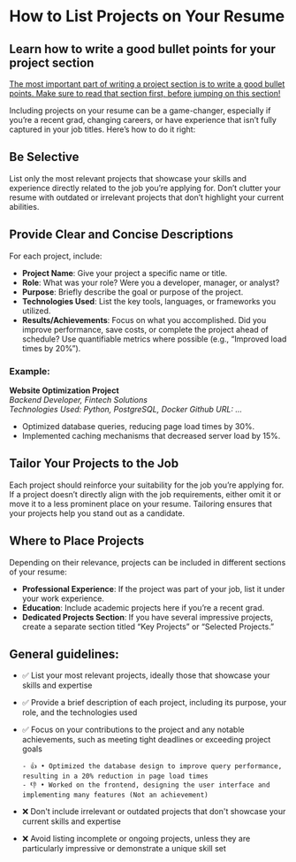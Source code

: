 # How to List Projects on Your Resume

## Learn how to write a good bullet points for your project section

[The most important part of writing a project section is to write a good bullet points. Make sure to read that section first, before jumping on this section!](../guidelines/structure.md/#bullet-points)

Including projects on your resume can be a game-changer, especially if you’re a recent grad, changing
careers, or have experience that isn’t fully captured in your job titles. Here’s how to do it right:

## Be Selective

List only the most relevant projects that showcase your skills and experience directly related to the job you’re applying for. Don’t clutter your resume with outdated or irrelevant projects that don’t highlight your current abilities.

## Provide Clear and Concise Descriptions

For each project, include:

- **Project Name**: Give your project a specific name or title.
- **Role**: What was your role? Were you a developer, manager, or analyst?
- **Purpose**: Briefly describe the goal or purpose of the project.
- **Technologies Used**: List the key tools, languages, or frameworks you utilized.
- **Results/Achievements**: Focus on what you accomplished. Did you improve performance, save costs, or complete the project ahead of schedule? Use quantifiable metrics where possible (e.g., “Improved load times by 20%”).

### Example:

**Website Optimization Project**  
_Backend Developer, Fintech Solutions_  
_Technologies Used: Python, PostgreSQL, Docker_
_Github URL: ..._

- Optimized database queries, reducing page load times by 30%.
- Implemented caching mechanisms that decreased server load by 15%.

## Tailor Your Projects to the Job

Each project should reinforce your suitability for the job you’re applying for. If a project doesn’t directly align with the job requirements, either omit it or move it to a less prominent place on your resume. Tailoring ensures that your projects help you stand out as a candidate.

## Where to Place Projects

Depending on their relevance, projects can be included in different sections of your resume:

- **Professional Experience**: If the project was part of your job, list it under your work experience.
- **Education**: Include academic projects here if you’re a recent grad.
- **Dedicated Projects Section**: If you have several impressive projects, create a separate section titled “Key Projects” or “Selected Projects.”

## General guidelines:

- ✅ List your most relevant projects, ideally those that showcase your skills and expertise
- ✅ Provide a brief description of each project, including its purpose, your role, and the technologies used
- ✅ Focus on your contributions to the project and any notable achievements, such as meeting tight deadlines or exceeding project goals

      - 👍 • Optimized the database design to improve query performance, resulting in a 20% reduction in page load times
      - 👎 • Worked on the frontend, designing the user interface and implementing many features (Not an achievement)

- ❌ Don't include irrelevant or outdated projects that don't showcase your current skills and expertise
- ❌ Avoid listing incomplete or ongoing projects, unless they are particularly impressive or demonstrate a unique skill set
